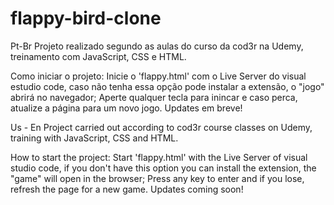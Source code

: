 # flappy-bird-clone



Pt-Br
Projeto realizado segundo as aulas do curso da cod3r na Udemy, treinamento com JavaScript, CSS e HTML.

Como iniciar o projeto:
Inicie o 'flappy.html' com o Live Server do visual estudio code, caso não tenha essa opção pode instalar a extensão, o "jogo" abrirá no navegador;
Aperte qualquer tecla para inincar e caso perca, atualize a página para um novo jogo.
Updates em breve!



Us - En
Project carried out according to cod3r course classes on Udemy, training with JavaScript, CSS and HTML.

How to start the project:
Start 'flappy.html' with the Live Server of visual studio code, if you don't have this option you can install the extension, the "game" will open in the browser;
Press any key to enter and if you lose, refresh the page for a new game.
Updates coming soon!
